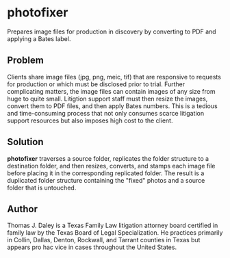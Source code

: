 # photofixer
Prepares image files for production in discovery by converting to PDF and applying a Bates label.

## Problem

Clients share image files (jpg, png, meic, tif) that are responsive to requests for production or which must be disclosed prior to trial. Further complicating matters, the image files can contain images of any size from huge to quite small. Litigtion support staff must then resize the images, convert them to PDF files, and then apply Bates numbers. This is a tedious and time-consuming process that not only consumes scarce litigation support resources but also imposes high cost to the client.

## Solution

**photofixer** traverses a source folder, replicates the folder structure to a destination folder, and then resizes, converts, and stamps each image file before placing it in the corresponding replicated folder. The result is a duplicated folder structure containing the "fixed" photos and a source folder that is untouched.

## Author

Thomas J. Daley is a Texas Family Law litigation attorney board certified in family law by the Texas Board of Legal Specialization. He practices primarily in Collin, Dallas, Denton, Rockwall, and Tarrant counties in Texas but appears pro hac vice in cases throughout the United States.
